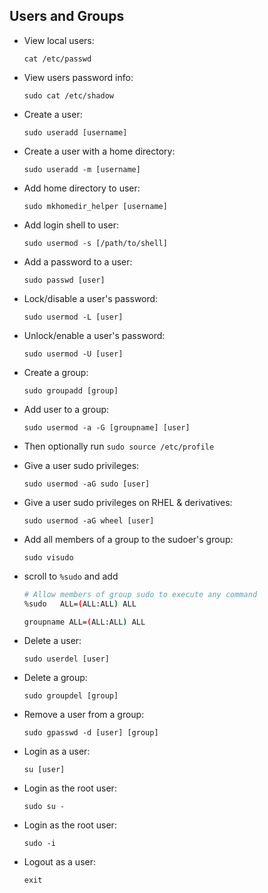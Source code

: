 ## Users and Groups

- View local users: 

    ```cat /etc/passwd```

- View users password info:

    ```sudo cat /etc/shadow```

- Create a user: 

    ```sudo useradd [username]```

- Create a user with a home directory: 

    ```sudo useradd -m [username]```

- Add home directory to user: 

    ```sudo mkhomedir_helper [username]```

- Add login shell to user: 

    ```sudo usermod -s [/path/to/shell]```

- Add a password to a user: 

    ```sudo passwd [user]```

- Lock/disable a user's password: 

    ```sudo usermod -L [user]```

- Unlock/enable a user's password: 

    ```sudo usermod -U [user]```

- Create a group: 

    ```sudo groupadd [group]```

- Add user to a group: 

    ```sudo usermod -a -G [groupname] [user]```

- Then optionally run `sudo source /etc/profile`

- Give a user sudo privileges: 

    ```sudo usermod -aG sudo [user]```

- Give a user sudo privileges on RHEL & derivatives: 

    ```sudo usermod -aG wheel [user]```

- Add all members of a group to the sudoer's group:

    ```sudo visudo```
- scroll to `%sudo` and add 

    ```bash 
    # Allow members of group sudo to execute any command
    %sudo   ALL=(ALL:ALL) ALL

    groupname ALL=(ALL:ALL) ALL
    ```

- Delete a user: 

    ```sudo userdel [user]```

- Delete a group: 

    ```sudo groupdel [group]```

- Remove a user from a group:

    ```sudo gpasswd -d [user] [group]``` 
- Login as a user: 

    ```su [user]```
- Login as the root user: 

    ```sudo su -```
- Login as the root user: 

    ```sudo -i```
- Logout as a user: 

    ```exit```